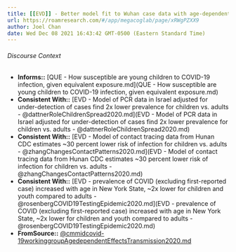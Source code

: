 ```yaml
---
title: [[EVD]] - Better model fit to Wuhan case data with age-dependent susceptibility, with children ~2x lower than adults - [[@cmmidcovid-19workinggroupAgedependentEffectsTransmission2020]]
url: https://roamresearch.com/#/app/megacoglab/page/xRWgPZXX9
author: Joel Chan
date: Wed Dec 08 2021 16:43:42 GMT-0500 (Eastern Standard Time)
---
```




###### Discourse Context

- **Informs::** [QUE - How susceptible are young children to COVID-19 infection, given equivalent exposure.md](QUE - How susceptible are young children to COVID-19 infection, given equivalent exposure.md)
- **Consistent With::** [EVD - Model of PCR data in Israel adjusted for under-detection of cases find 2x lower prevalence for children vs. adults - @dattnerRoleChildrenSpread2020.md](EVD - Model of PCR data in Israel adjusted for under-detection of cases find 2x lower prevalence for children vs. adults - @dattnerRoleChildrenSpread2020.md)
- **Consistent With::** [EVD - Model of contact tracing data from Hunan CDC estimates ~30 percent lower risk of infection for children vs. adults - @zhangChangesContactPatterns2020.md](EVD - Model of contact tracing data from Hunan CDC estimates ~30 percent lower risk of infection for children vs. adults - @zhangChangesContactPatterns2020.md)
- **Consistent With::** [EVD - prevalence of COVID (excluding first-reported case) increased with age in New York State, ~2x lower for children and youth compared to adults - @rosenbergCOVID19TestingEpidemic2020.md](EVD - prevalence of COVID (excluding first-reported case) increased with age in New York State, ~2x lower for children and youth compared to adults - @rosenbergCOVID19TestingEpidemic2020.md)
- **FromSource::** [@cmmidcovid-19workinggroupAgedependentEffectsTransmission2020.md](@cmmidcovid-19workinggroupAgedependentEffectsTransmission2020.md)

